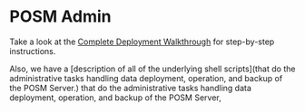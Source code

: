 # POSM Admin

Take a look at the [Complete Deployment Walkthrough](docs/deployment-walkthrough.md) for step-by-step instructions.

Also, we have a [description of all of the underlying shell scripts](that do the administrative tasks handling data deployment, operation, and backup of the POSM Server.) that do the administrative tasks handling data deployment, operation, and backup of the POSM Server,
